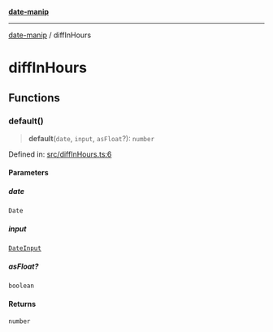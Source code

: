[**date-manip**](index.md)

***

[date-manip](modules.md) / diffInHours

# diffInHours

## Functions

### default()

> **default**(`date`, `input`, `asFloat`?): `number`

Defined in: [src/diffInHours.ts:6](https://github.com/fengxinming/date-manip/blob/c2d62c1a39faed6b959a43feaabc15f4e2d60a5a/src/diffInHours.ts#L6)

#### Parameters

##### date

`Date`

##### input

[`DateInput`](types.md#dateinput)

##### asFloat?

`boolean`

#### Returns

`number`
